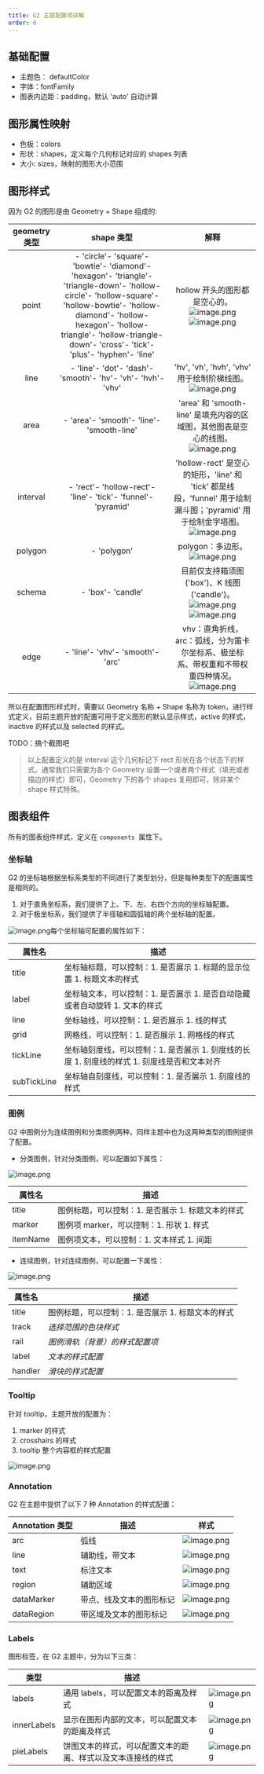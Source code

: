 ```yaml
---
title: G2 主题配置项详解
order: 6
---
```


## 基础配置

- 主题色： defaultColor
- 字体：fontFamily
- 图表内边距：padding，默认 'auto' 自动计算

## 图形属性映射

- 色板：colors
- 形状：shapes，定义每个几何标记对应的 shapes 列表
- 大小: sizes，映射的图形大小范围

## 图形样式

因为 G2 的图形是由 Geometry + Shape 组成的:

| **geometry 类型** |                                                                                                                         **shape 类型**                                                                                                                         |                                                                                                                     **解释**                                                                                                                      |
| :---------------: | :------------------------------------------------------------------------------------------------------------------------------------------------------------------------------------------------------------------------------------------------------------: | :-----------------------------------------------------------------------------------------------------------------------------------------------------------------------------------------------------------------------------------------------: |
|       point       | - 'circle'- 'square'- 'bowtie'- 'diamond'- 'hexagon'- 'triangle'- 'triangle-down'- 'hollow-circle'- 'hollow-square'- 'hollow-bowtie'- 'hollow-diamond'- 'hollow-hexagon'- 'hollow-triangle'- 'hollow-triangle-down'- 'cross'- 'tick'- 'plus'- 'hyphen'- 'line' |        hollow 开头的图形都是空心的。![image.png](https://gw.alipayobjects.com/mdn/rms_f5c722/afts/img/A*SOzoR4n967MAAAAAAAAAAABkARQnAQ)![image.png](https://gw.alipayobjects.com/mdn/rms_f5c722/afts/img/A*AyLUTY60MDkAAAAAAAAAAABkARQnAQ)        |
|       line        |                                                                                                  - 'line'- 'dot'- 'dash'- 'smooth'- 'hv'- 'vh'- 'hvh'- 'vhv'                                                                                                   |                                                  'hv', 'vh', 'hvh', 'vhv' 用于绘制阶梯线图。![image.png](https://gw.alipayobjects.com/mdn/rms_f5c722/afts/img/A*yMFrQKD52WcAAAAAAAAAAABkARQnAQ)                                                   |
|       area        |                                                                                                           - 'area'- 'smooth'- 'line'- 'smooth-line'                                                                                                            |                                       'area' 和 'smooth-line' 是填充内容的区域图，其他图表是空心的线图。![image.png](https://gw.alipayobjects.com/mdn/rms_f5c722/afts/img/A*nX8vR4cShMYAAAAAAAAAAABkARQnAQ)                                       |
|     interval      |                                                                                                  - 'rect'- 'hollow-rect'- 'line'- 'tick'- 'funnel'- 'pyramid'                                                                                                  |                  'hollow-rect' 是空心的矩形，'line' 和 'tick' 都是线段，'funnel' 用于绘制漏斗图；'pyramid' 用于绘制金字塔图。![image.png](https://gw.alipayobjects.com/mdn/rms_f5c722/afts/img/A*0H-zQrrV7YcAAAAAAAAAAABkARQnAQ)                  |
|      polygon      |                                                                                                                          - 'polygon'                                                                                                                           |                                                               polygon：多边形。![image.png](https://gw.alipayobjects.com/mdn/rms_f5c722/afts/img/A*QgsPTLQ3eLUAAAAAAAAAAABkARQnAQ)                                                                |
|      schema       |                                                                                                                       - 'box'- 'candle'                                                                                                                        | 目前仅支持箱须图('box')、K 线图('candle')。![image.png](https://gw.alipayobjects.com/mdn/rms_f5c722/afts/img/A*olU9QYwnMgMAAAAAAAAAAABkARQnAQ)![image.png](https://gw.alipayobjects.com/mdn/rms_f5c722/afts/img/A*JX_ISqY-UIAAAAAAAAAAAABkARQnAQ) |
|       edge        |                                                                                                                - 'line'- 'vhv'- 'smooth'- 'arc'                                                                                                                |                                vhv：直角折线，arc：弧线，分为笛卡尔坐标系、极坐标系、带权重和不带权重四种情况。![image.png](https://gw.alipayobjects.com/mdn/rms_f5c722/afts/img/A*UOxHSKuGsBwAAAAAAAAAAABkARQnAQ)                                |

所以在配置图形样式时，需要以 Geometry 名称 + Shape 名称为 token，进行样式定义，目前主题开放的配置可用于定义图形的默认显示样式，active 的样式，inactive 的样式以及 selected 的样式。

TODO：搞个截图吧

> 以上配置定义的是 interval 这个几何标记下 rect 形状在各个状态下的样式。通常我们只需要为各个 Geometry 设置一个或者两个样式（填充或者描边的样式）即可，Geometry 下的各个 shapes 复用即可，除非某个 shape 样式特殊。

## 图表组件

所有的图表组件样式，定义在 `components`  属性下。

### 坐标轴

G2 的坐标轴根据坐标系类型的不同进行了类型划分，但是每种类型下的配置属性是相同的。

1. 对于直角坐标系，我们提供了上、下、左、右四个方向的坐标轴配置。
1. 对于极坐标系，我们提供了半径轴和圆弧轴的两个坐标轴的配置。

![image.png](https://gw.alipayobjects.com/mdn/rms_f5c722/afts/img/A*QwP6RI0M2n8AAAAAAAAAAABkARQnAQ)每个坐标轴可配置的属性如下：

| 属性名      | 描述                                                                                        |
| ----------- | ------------------------------------------------------------------------------------------- |
| title       | 坐标轴标题，可以控制：1. 是否展示 1. 标题的显示位置 1. 标题文本的样式                       |
| label       | 坐标轴文本，可以控制：1. 是否展示 1. 是否自动隐藏或者自动旋转 1. 文本的样式                 |
| line        | 坐标轴线，可以控制：1. 是否展示 1. 线的样式                                                 |
| grid        | 网格线，可以控制：1. 是否展示 1. 网格线的样式                                               |
| tickLine    | 坐标轴刻度线，可以控制：1. 是否展示 1. 刻度线的长度 1. 刻度线的样式 1. 刻度线是否和文本对齐 |
| subTickLine | 坐标轴自刻度线，可以控制：1. 是否展示 1. 刻度线的样式                                       |

### 图例

G2 中图例分为连续图例和分类图例两种，同样主题中也为这两种类型的图例提供了配置。

- 分类图例，针对分类图例，可以配置如下属性：

![image.png](https://gw.alipayobjects.com/mdn/rms_f5c722/afts/img/A*7ka8SLG1io8AAAAAAAAAAABkARQnAQ)

| 属性名   | 描述                                              |
| -------- | ------------------------------------------------- |
| title    | 图例标题，可以控制：1. 是否展示 1. 标题文本的样式 |
| marker   | 图例项 marker，可以控制：1. 形状 1. 样式          |
| itemName | 图例项文本，可以控制：1. 文本样式 1. 间距         |

- 连续图例，针对连续图例，可以配置一下属性：

![image.png](https://gw.alipayobjects.com/mdn/rms_f5c722/afts/img/A*-1IJRJbBJxYAAAAAAAAAAABkARQnAQ)

| 属性名  | 描述                                              |
| ------- | ------------------------------------------------- |
| title   | 图例标题，可以控制：1. 是否展示 1. 标题文本的样式 |
| track   | _选择范围的色块样式_                              |
| rail    | _图例滑轨（背景）的样式配置项_                    |
| label   | _文本的样式配置_                                  |
| handler | _滑块的样式配置_                                  |

### Tooltip

针对 tooltip，主题开放的配置为：

1. marker 的样式
1. crosshairs 的样式
1. tooltip 整个内容框的样式配置

![image.png](https://gw.alipayobjects.com/mdn/rms_f5c722/afts/img/A*HW-WRqzZT3MAAAAAAAAAAABkARQnAQ)

### Annotation 

G2 在主题中提供了以下 7 种 Annotation 的样式配置：

| Annotation 类型 | 描述                     | 样式                                                                                                |
| --------------- | ------------------------ | --------------------------------------------------------------------------------------------------- |
| arc             | 弧线                     | ![image.png](https://gw.alipayobjects.com/mdn/rms_f5c722/afts/img/A*p6NSQau2HloAAAAAAAAAAABkARQnAQ) |
| line            | 辅助线，带文本           | ![image.png](https://gw.alipayobjects.com/mdn/rms_f5c722/afts/img/A*ob5ARp0Fk_cAAAAAAAAAAABkARQnAQ) |
| text            | 标注文本                 | ![image.png](https://gw.alipayobjects.com/mdn/rms_f5c722/afts/img/A*7xDjT7Q3B_IAAAAAAAAAAABkARQnAQ) |
| region          | 辅助区域                 | ![image.png](https://gw.alipayobjects.com/mdn/rms_f5c722/afts/img/A*IpEdQaAmGDoAAAAAAAAAAABkARQnAQ) |
| dataMarker      | 带点、线及文本的图形标记 | ![image.png](https://gw.alipayobjects.com/mdn/rms_f5c722/afts/img/A*ycZ0R4cueL0AAAAAAAAAAABkARQnAQ) |
| dataRegion      | 带区域及文本的图形标记   | ![image.png](https://gw.alipayobjects.com/mdn/rms_f5c722/afts/img/A*9qcrRp5rWdcAAAAAAAAAAABkARQnAQ) |

### Labels

图形标签，在 G2 主题中，分为以下三类：

| 类型        | 描述                                                         |                                                                                                     |
| ----------- | ------------------------------------------------------------ | --------------------------------------------------------------------------------------------------- |
| labels      | 通用 labels，可以配置文本的距离及样式                        | ![image.png](https://gw.alipayobjects.com/mdn/rms_f5c722/afts/img/A*eMhjSatkIikAAAAAAAAAAABkARQnAQ) |
| innerLabels | 显示在图形内部的文本，可以配置文本的距离及样式               | ![image.png](https://gw.alipayobjects.com/mdn/rms_f5c722/afts/img/A*kL3SRJKtuO0AAAAAAAAAAABkARQnAQ) |
| pieLabels   | 饼图文本的样式，可以配置文本的距离、样式以及文本连接线的样式 | ![image.png](https://gw.alipayobjects.com/mdn/rms_f5c722/afts/img/A*3GGPQZ66bggAAAAAAAAAAABkARQnAQ) |
